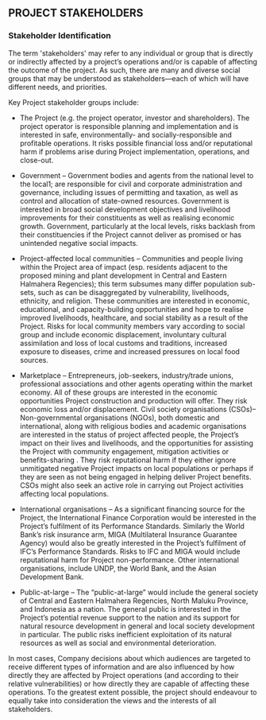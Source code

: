 ## PROJECT STAKEHOLDERS

### Stakeholder Identification

The term 'stakeholders' may refer to any individual or group that is directly or indirectly affected by a project’s operations and/or is capable of affecting the outcome of the project. As such, there are many and diverse social groups that may be understood as stakeholders—each of which will have different needs, and priorities. 

Key Project stakeholder groups include:

* The Project (e.g. the project operator, investor and shareholders). The project operator is responsible planning and implementation and is interested in safe, environmentally- and socially-responsible and profitable operations. It risks possible financial loss and/or reputational harm if problems arise during Project implementation, operations, and close-out.

* Government – Government bodies and agents from the national level to the local1; are responsible for civil and corporate administration and governance, including issues of permitting and taxation, as well as control and allocation of state-owned resources. Government is interested in broad social development objectives and livelihood improvements for their constituents as well as realising economic growth. Government, particularly at the local levels, risks backlash from their constituencies if the Project cannot deliver as promised or has unintended negative social impacts. 

* Project-affected local communities – Communities and people living within the Project area of impact (esp. residents adjacent to the proposed mining and plant development in Central and Eastern Halmahera Regencies); this term subsumes many differ population sub-sets, such as can be disaggregated by vulnerability, livelihoods, ethnicity, and religion. These communities are interested in economic, educational, and capacity-building opportunities and hope to realise improved livelihoods, healthcare, and social stability as a result of the Project. Risks for local community members vary according to social group and include economic displacement, involuntary cultural assimilation and loss of local customs and traditions, increased exposure to diseases, crime and increased pressures on local food sources. 

* Marketplace – Entrepreneurs, job-seekers, industry/trade unions, professional associations and other agents operating within the market economy. All of these groups are interested in the economic opportunities Project construction and production will offer. They risk economic loss and/or displacement.
Civil society organisations (CSOs)– Non-governmental organisations (NGOs), both domestic and international, along with religious bodies and academic organisations are interested in the status of project affected people, the Project’s impact on their lives and livelihoods, and the opportunities for assisting the Project with community engagement, mitigation activities or benefits-sharing . They risk reputational harm if they either ignore unmitigated negative Project impacts on local populations or perhaps if they are seen as not being engaged in helping deliver Project benefits. CSOs might also seek an active role in carrying out Project activities affecting local populations. 

* International organisations – As a significant financing source for the Project, the International Finance Corporation would be interested in the Project’s fulfilment of its Performance Standards. Similarly the World Bank’s risk insurance arm, MIGA (Multilateral Insurance Guarantee Agency) would also be greatly interested in the Project’s fulfilment of IFC’s Performance Standards. Risks to IFC and MIGA would include reputational harm for Project non-performance. Other international organisations, include UNDP, the World Bank, and the Asian Development Bank.  

* Public-at-large – The “public-at-large” would include the general society of Central and Eastern Halmahera Regencies, North Maluku Province, and Indonesia as a nation. The general public is interested in the Project’s potential revenue support to the nation and its support for natural resource development in general and local society development in particular. The public risks inefficient exploitation of its natural resources as well as social and environmental deterioration.  


In most cases, Company decisions about which audiences are targeted to receive different types of information and are also influenced by how directly they are affected by Project operations (and according to their relative vulnerabilities) or how directly they are capable of affecting these operations. To the greatest extent possible, the project should endeavour to equally take into consideration the views and the interests of all stakeholders.
